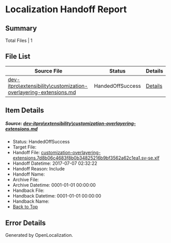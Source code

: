 # <a name='report-top'></a> Localization Handoff Report

## Summary
 Total Files | 1

## File List
 Source File | Status | Details 
 ----------- | ------ | ------- 
 [dev-itpro\extensibility\customization-overlayering-extensions.md](https://github.com/OpenLocalizationTestOrg/AX-Docs-Sandbox/blob/3a502f0552a716d2bdaffa8eeb91b04f1674816f/dev-itpro/extensibility/customization-overlayering-extensions.md) | HandedOffSuccess | [Details](#f429956249f57898642051958c76209f1bf4189b0)

## Item Details
##### <a name='f429956249f57898642051958c76209f1bf4189b0'></a> Source: [dev-itpro\extensibility\customization-overlayering-extensions.md](https://github.com/OpenLocalizationTestOrg/AX-Docs-Sandbox/blob/3a502f0552a716d2bdaffa8eeb91b04f1674816f/dev-itpro/extensibility/customization-overlayering-extensions.md)
* Status: HandedOffSuccess
* Target File: 
* Handoff File: [customization-overlayering-extensions.7d8b06c4683f8b0b34825216b9bf3562a62c1ea1.sv-se.xlf](https://github.com/OpenLocalizationTestOrg/AX-Docs-Sandbox.handoff/blob/28bcfeb7c0d1c5f2456edffe0445f72d1f201f9e/ol-handoff/OpenLocalizationTestOrg/AX-Docs-Sandbox.sv-se/master/developer-content/customization-overlayering-extensions.7d8b06c4683f8b0b34825216b9bf3562a62c1ea1.sv-se.xlf)
* Handoff Datetime: 2017-07-07 02:32:22
* Handoff Reason: Include
* Handoff Name: 
* Archive File: 
* Archive Datetime: 0001-01-01 00:00:00
* Handback File: 
* Handback Datetime: 0001-01-01 00:00:00
* Handback Name: 
* [Back to Top](#report-top)


## Error Details

Generated by OpenLocalization.
